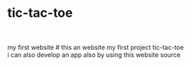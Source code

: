 # tic-tac-toe
<br>
<br> 
my first website
# this an website my first project tic-tac-toe
<br>
 i can also develop an app also by using this website source 
